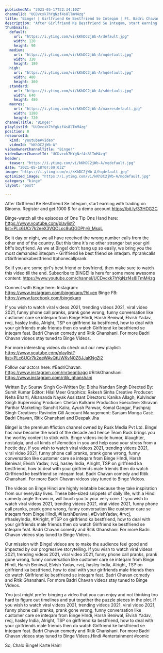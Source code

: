 ```yaml
---
publishedAt: "2021-05-17T22:34:10Z"
channelId: "UCDvcxk7hYgNzf4s8lTmM4zg"
title: "Binge! | Girlfriend Ke Bestfriend Se Inteqam | Ft. Badri Chavan & Ritik Ghanshani"
description: "After Girlfriend Ke Bestfriend Se Inteqam, start earning with trading on Binomo. Register and get 1000 $ for a demo account https://bit.ly/33HOG2C\n\nBinge-watch all the episodes of One Tip One Hand here: https://www.youtube.com/playlist?list=PLc6UCr7k2eeX3VQOLoc8uQGDPhr6_MsqL\n\nBe it day or night, we all have received the wrong number calls from the other end of the country. But this time it's no other stranger but your girl bff's boyfriend. As we at Binge! don't hang up so easily, we bring you the most demanded inteqam - Girlfriend ke best friend se inteqam. #prankcalls #Girlfriendkabestfriend #phonecallprank\n\nSo if you are some girl's best friend or boyfriend, then make sure to watch this video till the end. Subscribe to BINGE! is here for some more awesome content:  https://www.youtube.com/channel/UCDvcxk7hYgNzf4s8lTmM4zg\n\nConnect with Binge here:\nInstagram: https://www.instagram.com/bingekaro/?hl=en\nBinge FB: https://www.facebook.com/bingekaro\n\nIf you wish to watch viral videos 2021,  trending videos 2021, viral video 2021, funny phone call pranks, prank gone wrong, funny conversation like customer care se inteqam from Binge HIndi, Harsh Beniwal, Elvish Yadav, rvcj, hasley India, Alright, TSP on girlfriend ka bestfriend, how to deal with your girlfriends male friends then do watch Girlfriend ke bestfriend se inteqam feat. Badri Chavan comedy and Ritik Ghanshani. For more Badri Chavan videos stay tuned to Binge Videos.\n\nFor more interesting videos do check out our new playlist: https://www.youtube.com/playlist?list=PLc6UCr7k2eeWAvQtUWKvN0Z8JJaKNgZi2\n\nFollow our actors here:\n#BadriChavan: https://www.instagram.com/mrbeanbagg\n#RitikGhanshani: https://www.instagram.com/ritik_ghanshani\n\nWritten By: Sourav Singh\nCo-Written By: Bibhu Nandan Singh\nDirected By: Sumit Kumar\nEditor: Hilal Meer\nGraphics: Rakesh Sinha\nCreative Producer: Neha Bharti, Alkananda Nayak\nAssistant Directors: Kanika Allagh, Kulvinder Singh\nSupervising Producer: Chetan Kulkarni\nProduction Executive: Shravan Parihar\nMarketing: Sanchit Kalra, Ayush Panwar, Komal Gangar, Pushpraj Singh\nCreatives: Ravinder Gill\nAccount Management: Sanjam Monga\nCast: Badri Chavan, Ritik Ghanshani and Deepak Jha\n\nBinge! is the premium #fiction channel owned by Rusk Media Pvt Ltd. Binge! has now become the word of the decade and hence Team Rusk brings you the worthy content to stick with. Binge videos incite humor, #laughter, nostalgia, and all kinds of #emotion in you and help ease your stress from a hectic day. If you wish to watch viral videos 2021,  trending videos 2021, viral video 2021, funny phone call pranks, prank gone wrong, funny conversation like customer care se inteqam from Binge HIndi, Harsh Beniwal, Elvish Yadav, rvcj, hasley India, Alright, TSP on girlfriend ka bestfriend, how to deal with your girlfriends male friends then do watch Girlfriend ke bestfriend se inteqam feat. Badri Chavan comedy and Ritik Ghanshani. For more Badri Chavan videos stay tuned to Binge Videos.\n\nThe videos on Binge Hindi are highly relatable because they take inspiration from our everyday lives. These bite-sized snippets of daily life, with a Hindi comedy angle thrown in, will touch you to your very core. If you wish to watch viral videos 2021,  trending videos 2021, viral video 2021, funny phone call pranks, prank gone wrong, funny conversation like customer care se inteqam from Binge HIndi, #HarshBeniwal, #ElvishYadav, #rvcj, #hasleyIndia, #Alright, #TSP on girlfriend ka bestfriend, how to deal with your girlfriends male friends then do watch Girlfriend ke bestfriend se inteqam feat. Badri Chavan comedy and Ritik Ghanshani. For more Badri Chavan videos stay tuned to Binge Videos.\n\nOur mission with Binge! videos are to make the audience feel good and impacted by our progressive storytelling. If you wish to watch viral videos 2021,  trending videos 2021, viral video 2021, funny phone call pranks, prank gone wrong, funny conversation like customer care se inteqam from Binge HIndi, Harsh Beniwal, Elvish Yadav, rvcj, hasley India, Alright, TSP on girlfriend ka bestfriend, how to deal with your girlfriends male friends then do watch Girlfriend ke bestfriend se inteqam feat. Badri Chavan comedy and Ritik Ghanshani. For more Badri Chavan videos stay tuned to Binge Videos.\n\nYou just might prefer binging a video that you can enjoy and not thinking too hard to figure out timelines and put together the puzzle pieces in the plot. If you wish to watch viral videos 2021,  trending videos 2021, viral video 2021, funny phone call pranks, prank gone wrong, funny conversation like customer care se inteqam from Binge HIndi, Harsh Beniwal, Elvish Yadav, rvcj, hasley India, Alright, TSP on girlfriend ka bestfriend, how to deal with your girlfriends male friends then do watch Girlfriend ke bestfriend se inteqam feat. Badri Chavan comedy and Ritik Ghanshani. For more Badri Chavan videos stay tuned to Binge Videos.Hindi #entertainment #comic  \n\nSo, Chalo Binge! Karte Hain!"
thumbnails:
  default:
    url: "https://i.ytimg.com/vi/kKhDC2jWb-A/default.jpg"
    width: 120
    height: 90
  medium:
    url: "https://i.ytimg.com/vi/kKhDC2jWb-A/mqdefault.jpg"
    width: 320
    height: 180
  high:
    url: "https://i.ytimg.com/vi/kKhDC2jWb-A/hqdefault.jpg"
    width: 480
    height: 360
  standard:
    url: "https://i.ytimg.com/vi/kKhDC2jWb-A/sddefault.jpg"
    width: 640
    height: 480
  maxres:
    url: "https://i.ytimg.com/vi/kKhDC2jWb-A/maxresdefault.jpg"
    width: 1280
    height: 720
channelTitle: "Binge!"
playlistId: "UUDvcxk7hYgNzf4s8lTmM4zg"
position: 0
resourceId:
  kind: "youtube#video"
  videoId: "kKhDC2jWb-A"
videoOwnerChannelTitle: "Binge!"
videoOwnerChannelId: "UCDvcxk7hYgNzf4s8lTmM4zg"
header:
  teaser: "https://i.ytimg.com/vi/kKhDC2jWb-A/mqdefault.jpg"
date: "2021-05-18T07:00:03Z"
image: "https://i.ytimg.com/vi/kKhDC2jWb-A/hqdefault.jpg"
optimized_image: "https://i.ytimg.com/vi/kKhDC2jWb-A/mqdefault.jpg"
category: "binge"
layout: "post"

---
```

After Girlfriend Ke Bestfriend Se Inteqam, start earning with trading on Binomo. Register and get 1000 $ for a demo account https://bit.ly/33HOG2C

Binge-watch all the episodes of One Tip One Hand here: https://www.youtube.com/playlist?list=PLc6UCr7k2eeX3VQOLoc8uQGDPhr6_MsqL

Be it day or night, we all have received the wrong number calls from the other end of the country. But this time it's no other stranger but your girl bff's boyfriend. As we at Binge! don't hang up so easily, we bring you the most demanded inteqam - Girlfriend ke best friend se inteqam. #prankcalls #Girlfriendkabestfriend #phonecallprank

So if you are some girl's best friend or boyfriend, then make sure to watch this video till the end. Subscribe to BINGE! is here for some more awesome content:  https://www.youtube.com/channel/UCDvcxk7hYgNzf4s8lTmM4zg

Connect with Binge here:
Instagram: https://www.instagram.com/bingekaro/?hl=en
Binge FB: https://www.facebook.com/bingekaro

If you wish to watch viral videos 2021,  trending videos 2021, viral video 2021, funny phone call pranks, prank gone wrong, funny conversation like customer care se inteqam from Binge HIndi, Harsh Beniwal, Elvish Yadav, rvcj, hasley India, Alright, TSP on girlfriend ka bestfriend, how to deal with your girlfriends male friends then do watch Girlfriend ke bestfriend se inteqam feat. Badri Chavan comedy and Ritik Ghanshani. For more Badri Chavan videos stay tuned to Binge Videos.

For more interesting videos do check out our new playlist: https://www.youtube.com/playlist?list=PLc6UCr7k2eeWAvQtUWKvN0Z8JJaKNgZi2

Follow our actors here:
#BadriChavan: https://www.instagram.com/mrbeanbagg
#RitikGhanshani: https://www.instagram.com/ritik_ghanshani

Written By: Sourav Singh
Co-Written By: Bibhu Nandan Singh
Directed By: Sumit Kumar
Editor: Hilal Meer
Graphics: Rakesh Sinha
Creative Producer: Neha Bharti, Alkananda Nayak
Assistant Directors: Kanika Allagh, Kulvinder Singh
Supervising Producer: Chetan Kulkarni
Production Executive: Shravan Parihar
Marketing: Sanchit Kalra, Ayush Panwar, Komal Gangar, Pushpraj Singh
Creatives: Ravinder Gill
Account Management: Sanjam Monga
Cast: Badri Chavan, Ritik Ghanshani and Deepak Jha

Binge! is the premium #fiction channel owned by Rusk Media Pvt Ltd. Binge! has now become the word of the decade and hence Team Rusk brings you the worthy content to stick with. Binge videos incite humor, #laughter, nostalgia, and all kinds of #emotion in you and help ease your stress from a hectic day. If you wish to watch viral videos 2021,  trending videos 2021, viral video 2021, funny phone call pranks, prank gone wrong, funny conversation like customer care se inteqam from Binge HIndi, Harsh Beniwal, Elvish Yadav, rvcj, hasley India, Alright, TSP on girlfriend ka bestfriend, how to deal with your girlfriends male friends then do watch Girlfriend ke bestfriend se inteqam feat. Badri Chavan comedy and Ritik Ghanshani. For more Badri Chavan videos stay tuned to Binge Videos.

The videos on Binge Hindi are highly relatable because they take inspiration from our everyday lives. These bite-sized snippets of daily life, with a Hindi comedy angle thrown in, will touch you to your very core. If you wish to watch viral videos 2021,  trending videos 2021, viral video 2021, funny phone call pranks, prank gone wrong, funny conversation like customer care se inteqam from Binge HIndi, #HarshBeniwal, #ElvishYadav, #rvcj, #hasleyIndia, #Alright, #TSP on girlfriend ka bestfriend, how to deal with your girlfriends male friends then do watch Girlfriend ke bestfriend se inteqam feat. Badri Chavan comedy and Ritik Ghanshani. For more Badri Chavan videos stay tuned to Binge Videos.

Our mission with Binge! videos are to make the audience feel good and impacted by our progressive storytelling. If you wish to watch viral videos 2021,  trending videos 2021, viral video 2021, funny phone call pranks, prank gone wrong, funny conversation like customer care se inteqam from Binge HIndi, Harsh Beniwal, Elvish Yadav, rvcj, hasley India, Alright, TSP on girlfriend ka bestfriend, how to deal with your girlfriends male friends then do watch Girlfriend ke bestfriend se inteqam feat. Badri Chavan comedy and Ritik Ghanshani. For more Badri Chavan videos stay tuned to Binge Videos.

You just might prefer binging a video that you can enjoy and not thinking too hard to figure out timelines and put together the puzzle pieces in the plot. If you wish to watch viral videos 2021,  trending videos 2021, viral video 2021, funny phone call pranks, prank gone wrong, funny conversation like customer care se inteqam from Binge HIndi, Harsh Beniwal, Elvish Yadav, rvcj, hasley India, Alright, TSP on girlfriend ka bestfriend, how to deal with your girlfriends male friends then do watch Girlfriend ke bestfriend se inteqam feat. Badri Chavan comedy and Ritik Ghanshani. For more Badri Chavan videos stay tuned to Binge Videos.Hindi #entertainment #comic  

So, Chalo Binge! Karte Hain!